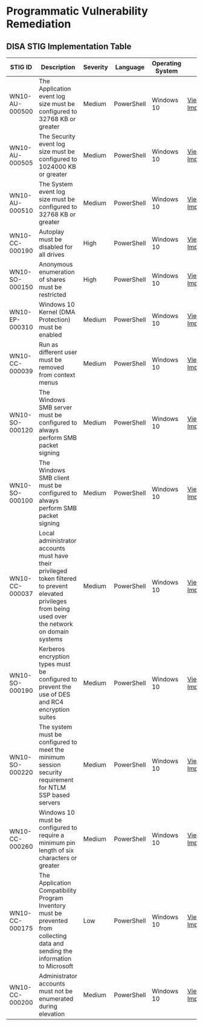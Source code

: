 # Programmatic Vulnerability Remediation

## DISA STIG Implementation Table

| STIG ID          | Description                     | Severity | Language | Operating System  | Link  |
|------------------|---------------------------------|----------|----------|-------------------|-------|
| WN10-AU-000500   | The Application event log size must be configured to 32768 KB or greater  | Medium | PowerShell | Windows 10 | [View Implementation](https://github.com/JRosieFire/Programmatic-Vulneratility-Remediation/blob/main/STIGS/Scripts/STIG-ID-WN10-AU-000500.ps1) |
| WN10-AU-000505   | The Security event log size must be configured to 1024000 KB or greater | Medium |  PowerShell | Windows 10 | [View Implementation](https://github.com/JRosieFire/Programmatic-Vulneratility-Remediation/blob/main/STIGS/Scripts/STIG-ID-WN10-AU-000505.ps1)|
| WN10-AU-000510   | The System event log size must be configured to 32768 KB or greater | Medium | PowerShell | Windows 10 | [View Implementation](https://github.com/JRosieFire/Programmatic-Vulneratility-Remediation/blob/main/STIGS/Scripts/STIG-ID-WN10-AU-000510.ps1)|
| WN10-CC-000190   | Autoplay must be disabled for all drives | High | PowerShell | Windows 10 | [View Implementation](https://github.com/JRosieFire/Programmatic-Vulneratility-Remediation/blob/main/STIGS/Scripts/STIG-ID-WN10-CC-000190.ps1) |
| WN10-SO-000150   | Anonymous enumeration of shares must be restricted | High | PowerShell | Windows 10 | [View Implementation](https://github.com/JRosieFire/Programmatic-Vulneratility-Remediation/blob/main/STIGS/Scripts/STIG-ID-WN10-SO-000150.ps1) |
| WN10-EP-000310   | Windows 10 Kernel (DMA Protection) must be enabled | Medium | PowerShell | Windows 10 | [View Implementation](https://github.com/JRosieFire/Programmatic-Vulneratility-Remediation/blob/main/STIGS/Scripts/STIG-ID-WN10-EP-000310.ps1) |
| WN10-CC-000039   | Run as different user must be removed from context menus | Medium| PowerShell | Windows 10 | [View Implementation](https://github.com/JRosieFire/Programmatic-Vulneratility-Remediation/blob/main/STIGS/Scripts/STIG-ID-WN10-CC-000039.ps1) |
| WN10-SO-000120   | The Windows SMB server must be configured to always perform SMB packet signing | Medium | PowerShell | Windows 10 | [View Implementation](https://github.com/JRosieFire/Programmatic-Vulneratility-Remediation/blob/main/STIGS/Scripts/STIG-ID-WN10-SO-000120.ps1) |
| WN10-SO-000100   | The Windows SMB client must be configured to always perform SMB packet signing | Medium | PowerShell | Windows 10 | [View Implementation](https://github.com/JRosieFire/Programmatic-Vulneratility-Remediation/blob/main/STIGS/Scripts/STIG-ID-WN10-SO-000100.ps1) | 
| WN10-CC-000037   | Local administrator accounts must have their privileged token filtered to prevent elevated privileges from being used over the network on domain systems | Medium | PowerShell | Windows 10 | [View Implementation](https://github.com/JRosieFire/Programmatic-Vulneratility-Remediation/blob/main/STIGS/Scripts/STIG-ID-WN10-CC-000037.ps1) |
| WN10-SO-000190   | Kerberos encryption types must be configured to prevent the use of DES and RC4 encryption suites | Medium | PowerShell | Windows 10 | [View Implementation]() |
| WN10-SO-000220   | The system must be configured to meet the minimum session security requirement for NTLM SSP based servers | Medium | PowerShell | Windows 10 | [View Implementation]() |
| WN10-CC-000260   | Windows 10 must be configured to require a minimum pin length of six characters or greater | Medium | PowerShell | Windows 10 | [View Implementation]() |
| WN10-CC-000175   | The Application Compatibility Program Inventory must be prevented from collecting data and sending the information to Microsoft | Low | PowerShell | Windows 10 | [View Implementation]() |
| WN10-CC-000200   | Administrator accounts must not be enumerated during elevation | Medium | PowerShell | Windows 10 | [View Implemenation]() |



